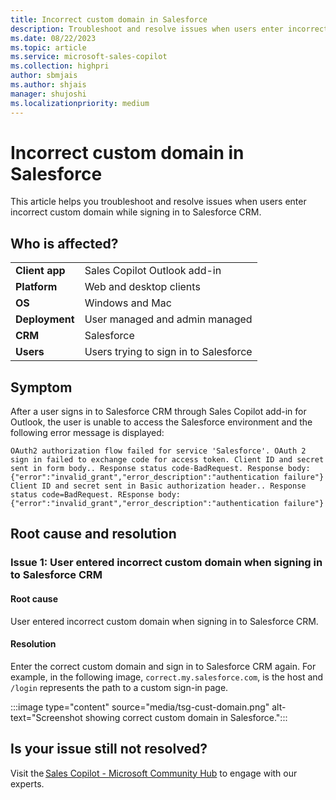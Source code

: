 ```yaml
---
title: Incorrect custom domain in Salesforce
description: Troubleshoot and resolve issues when users enter incorrect custom domain while signing in to Salesforce CRM.
ms.date: 08/22/2023
ms.topic: article
ms.service: microsoft-sales-copilot
ms.collection: highpri
author: sbmjais
ms.author: shjais
manager: shujoshi
ms.localizationpriority: medium
---
```


# Incorrect custom domain in Salesforce

This article helps you troubleshoot and resolve issues when users enter incorrect custom domain while signing in to Salesforce CRM.

## Who is affected?

|  |  |
|---------|---------|
|**Client app**     |  Sales Copilot Outlook add-in        |
|**Platform**     | Web and desktop clients         |
|**OS**     | Windows and Mac         |
|**Deployment**     | User managed and admin managed       |
|**CRM**     | Salesforce      |
|**Users**     | Users trying to sign in to Salesforce |

## Symptom

After a user signs in to Salesforce CRM through Sales Copilot add-in for Outlook, the user is unable to access the Salesforce environment and the following error message is displayed:

`OAuth2 authorization flow failed for service 'Salesforce'. OAuth 2 sign in failed to exchange code for access token. Client ID and secret sent in form body.. Response status code-BadRequest. Response body: {"error":"invalid_grant","error_description":"authentication failure"} Client ID and secret sent in Basic authorization header.. Response status code=BadRequest. REsponse body: {"error":"invalid_grant","error_description":"authentication failure"}`

## Root cause and resolution

### Issue 1: User entered incorrect custom domain when signing in to Salesforce CRM

#### Root cause

User entered incorrect custom domain when signing in to Salesforce CRM.

#### Resolution

Enter the correct custom domain and sign in to Salesforce CRM again. For example, in the following image, `correct.my.salesforce.com`, is the host and `/login` represents the path to a custom sign-in page.

:::image type="content" source="media/tsg-cust-domain.png" alt-text="Screenshot showing correct custom domain in Salesforce.":::

## Is your issue still not resolved?

Visit the [Sales Copilot - Microsoft Community Hub](https://techcommunity.microsoft.com/t5/viva-sales/bd-p/VivaSales) to engage with our experts.
